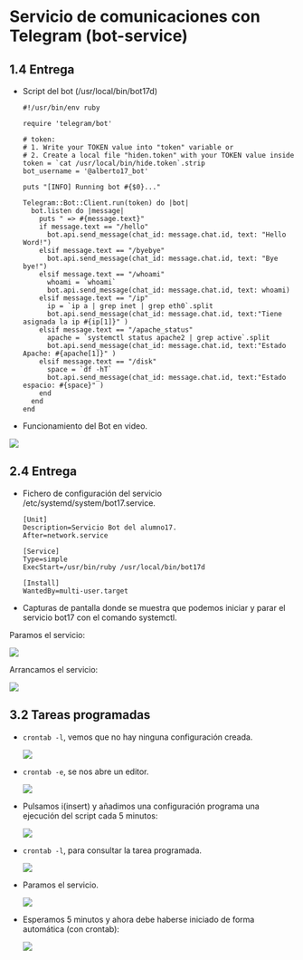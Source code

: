 # Servicio de comunicaciones con Telegram (bot-service)

## 1.4 Entrega

 - Script del bot (/usr/local/bin/bot17d)

    ```
    #!/usr/bin/env ruby

    require 'telegram/bot'

    # token:
    # 1. Write your TOKEN value into "token" variable or
    # 2. Create a local file "hiden.token" with your TOKEN value inside
    token = `cat /usr/local/bin/hide.token`.strip
    bot_username = '@alberto17_bot'

    puts "[INFO] Running bot #{$0}..."

    Telegram::Bot::Client.run(token) do |bot|
      bot.listen do |message|
        puts " => #{message.text}"
        if message.text == "/hello"
          bot.api.send_message(chat_id: message.chat.id, text: "Hello Word!")
        elsif message.text == "/byebye"
          bot.api.send_message(chat_id: message.chat.id, text: "Bye bye!")
        elsif message.text == "/whoami"
          whoami = `whoami`
          bot.api.send_message(chat_id: message.chat.id, text: whoami)
        elsif message.text == "/ip"
          ip = `ip a | grep inet | grep eth0`.split
          bot.api.send_message(chat_id: message.chat.id, text:"Tiene asignada la ip #{ip[1]}" )
        elsif message.text == "/apache_status"
          apache = `systemctl status apache2 | grep active`.split
          bot.api.send_message(chat_id: message.chat.id, text:"Estado Apache: #{apache[1]}" )
        elsif message.text == "/disk"
          space = `df -hT`
          bot.api.send_message(chat_id: message.chat.id, text:"Estado espacio: #{space}" )
        end
      end
    end

    ```

 - Funcionamiento del Bot en video.

 [![](http://img.youtube.com/vi/nWos_zmSHvc/0.jpg)](http://www.youtube.com/watch?v=nWos_zmSHvc "Bot_Telegram")

## 2.4 Entrega

  - Fichero de configuración del servicio /etc/systemd/system/bot17.service.

      ```
      [Unit]
      Description=Servicio Bot del alumno17.
      After=network.service

      [Service]
      Type=simple
      ExecStart=/usr/bin/ruby /usr/local/bin/bot17d

      [Install]
      WantedBy=multi-user.target

      ```

  - Capturas de pantalla donde se muestra que podemos iniciar y parar el servicio bot17 con el comando systemctl.

  Paramos el servicio:

  ![](/img/5.png)

  Arrancamos el servicio:

  ![](/img/6.png)

## 3.2 Tareas programadas

  - ```crontab -l```, vemos que no hay ninguna configuración creada.

    ![](/img/1.png)


  - ```crontab -e```, se nos abre un editor.

    ![](/img/7.png)

  - Pulsamos i(insert) y añadimos una configuración programa una ejecución del script cada 5 minutos:

    ![](/img/2.png)  

  - ```crontab -l```, para consultar la tarea programada.

      ![](/img/8.png)

  - Paramos el servicio.

      ![](/img/3.png)

  - Esperamos 5 minutos y ahora debe haberse iniciado de forma automática (con crontab):

      ![](/img/4.png)
